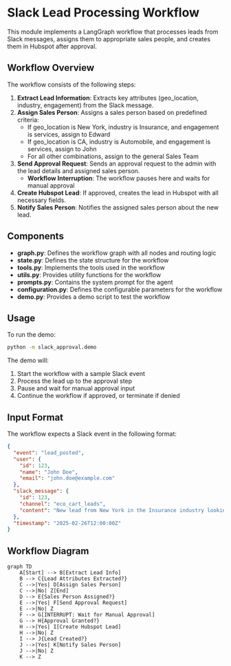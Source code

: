 # Slack Lead Processing Workflow

This module implements a LangGraph workflow that processes leads from Slack messages, assigns them to appropriate sales people, and creates them in Hubspot after approval.

## Workflow Overview

The workflow consists of the following steps:

1. **Extract Lead Information**: Extracts key attributes (geo_location, industry, engagement) from the Slack message.
2. **Assign Sales Person**: Assigns a sales person based on predefined criteria:
   - If geo_location is New York, industry is Insurance, and engagement is services, assign to Edward
   - If geo_location is CA, industry is Automobile, and engagement is services, assign to John
   - For all other combinations, assign to the general Sales Team
3. **Send Approval Request**: Sends an approval request to the admin with the lead details and assigned sales person.
   - **Workflow Interruption**: The workflow pauses here and waits for manual approval
4. **Create Hubspot Lead**: If approved, creates the lead in Hubspot with all necessary fields.
5. **Notify Sales Person**: Notifies the assigned sales person about the new lead.

## Components

- **graph.py**: Defines the workflow graph with all nodes and routing logic
- **state.py**: Defines the state structure for the workflow
- **tools.py**: Implements the tools used in the workflow
- **utils.py**: Provides utility functions for the workflow
- **prompts.py**: Contains the system prompt for the agent
- **configuration.py**: Defines the configurable parameters for the workflow
- **demo.py**: Provides a demo script to test the workflow

## Usage

To run the demo:

```bash
python -m slack_approval.demo
```

The demo will:
1. Start the workflow with a sample Slack event
2. Process the lead up to the approval step
3. Pause and wait for manual approval input
4. Continue the workflow if approved, or terminate if denied

## Input Format

The workflow expects a Slack event in the following format:

```json
{
  "event": "lead_posted",
  "user": {
    "id": 123,
    "name": "John Doe",
    "email": "john.doe@example.com"
  },
  "slack_message": {
    "id": 123,
    "channel": "eco_cart_leads",
    "content": "New lead from New York in the Insurance industry looking for services."
  },
  "timestamp": "2025-02-26T12:00:00Z"
}
```

## Workflow Diagram

```mermaid
graph TD
    A[Start] --> B[Extract Lead Info]
    B --> C{Lead Attributes Extracted?}
    C -->|Yes| D[Assign Sales Person]
    C -->|No| Z[End]
    D --> E{Sales Person Assigned?}
    E -->|Yes| F[Send Approval Request]
    E -->|No| Z
    F --> G[INTERRUPT: Wait for Manual Approval]
    G --> H{Approval Granted?}
    H -->|Yes| I[Create Hubspot Lead]
    H -->|No| Z
    I --> J{Lead Created?}
    J -->|Yes| K[Notify Sales Person]
    J -->|No| Z
    K --> Z
```
